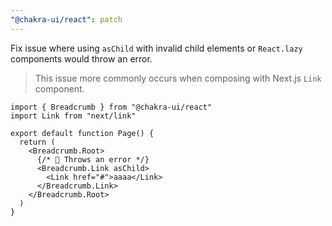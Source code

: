 ```yaml
---
"@chakra-ui/react": patch
---
```


Fix issue where using `asChild` with invalid child elements or `React.lazy`
components would throw an error.

> This issue more commonly occurs when composing with Next.js `Link` component.

```tsx
import { Breadcrumb } from "@chakra-ui/react"
import Link from "next/link"

export default function Page() {
  return (
    <Breadcrumb.Root>
      {/* 🧨 Throws an error */}
      <Breadcrumb.Link asChild>
        <Link href="#">aaaa</Link>
      </Breadcrumb.Link>
    </Breadcrumb.Root>
  )
}
```
